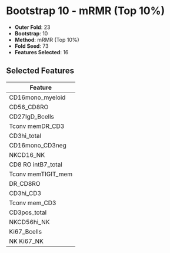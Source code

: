 # Bootstrap 10 - mRMR (Top 10%)

- **Outer Fold**: 23
- **Bootstrap**: 10
- **Method**: mRMR (Top 10%)
- **Fold Seed**: 73
- **Features Selected**: 16

## Selected Features

| Feature |
|---------|
| CD16mono_myeloid |
| CD56_CD8RO |
| CD27IgD_Bcells |
| Tconv memDR_CD3 |
| CD3hi_total |
| CD16mono_CD3neg |
| NKCD16_NK |
| CD8 RO intB7_total |
| Tconv memTIGIT_mem |
| DR_CD8RO |
| CD3hi_CD3 |
| Tconv mem_CD3 |
| CD3pos_total |
| NKCD56hi_NK |
| Ki67_Bcells |
| NK Ki67_NK |
